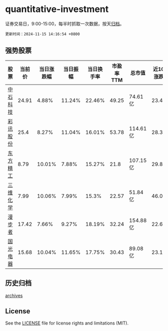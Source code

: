 # quantitative-investment

证券交易日，9:00-15:00，每半时抓取一次数据，按天[归档](archives)。

`更新时间：2024-11-15 14:16:54 +0800`

## 强势股票

|股票|当前价|当日涨跌幅|当日振幅|当日换手率|市盈率TTM|总市值|近10日涨跌幅|
|----|----|----|----|----|----|----|----|
|[中石科技](https://xueqiu.com/S/SZ300684)|24.91|4.88%|11.24%|22.46%|49.25|74.61亿|23.44%|
|[彩讯股份](https://xueqiu.com/S/SZ300634)|25.4|8.27%|11.04%|16.01%|53.78|114.61亿|28.35%|
|[东方精工](https://xueqiu.com/S/SZ002611)|8.79|10.01%|7.88%|15.27%|21.8|107.15亿|29.84%|
|[三维化学](https://xueqiu.com/S/SZ002469)|7.99|10.06%|7.99%|15.3%|22.57|51.84亿|46.07%|
|[漫步者](https://xueqiu.com/S/SZ002351)|17.42|7.66%|9.27%|18.19%|32.24|154.88亿|22.68%|
|[国光电器](https://xueqiu.com/S/SZ002045)|15.68|10.04%|11.65%|17.75%|30.43|89.08亿|23.17%|

## 历史归档

[archives](archives)

## License

See the [LICENSE](LICENSE) file for license rights and limitations (MIT).